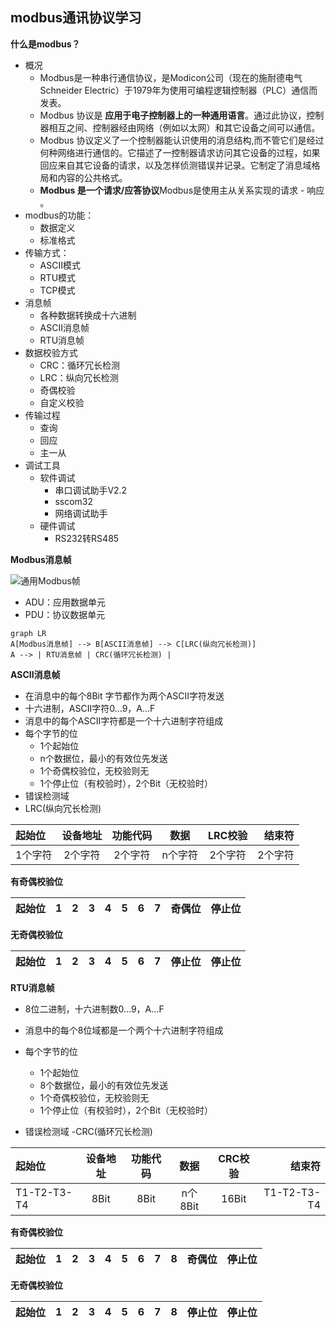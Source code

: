 ###
modbus通讯协议学习
---

**什么是modbus？**

*   概况
    -   Modbus是一种串行通信协议，是Modicon公司（现在的施耐德电气Schneider Electric）于1979年为使用可编程逻辑控制器（PLC）通信而发表。
    -   Modbus 协议是 **应用于电子控制器上的一种通用语言**。通过此协议，控制器相互之间、控制器经由网络（例如以太网）和其它设备之间可以通信。
    -   Modbus 协议定义了一个控制器能认识使用的消息结构,而不管它们是经过何种网络进行通信的。它描述了一控制器请求访问其它设备的过程，如果回应来自其它设备的请求，以及怎样侦测错误并记录。它制定了消息域格局和内容的公共格式。
    -   **Modbus 是一个请求/应答协议**Modbus​是​使用​主从关系​实现​的​请求 - 响应​。
*   modbus的功能：
    -   数据定义
    -   标准格式
*   传输方式：
    -   ASCII模式
    -   RTU模式
    -   TCP模式
*  消息帧
    -  各种数据转换成十六进制
    -  ASCII消息帧
    -  RTU消息帧
*  数据校验方式
    -  CRC：循环冗长检测
    -  LRC：纵向冗长检测
    -  奇偶校验
    -  自定义校验
*  传输过程
    -  查询
    -  回应
    -  主一从
*  调试工具
    -  软件调试
        -  串口调试助手V2.2
        -  sscom32
        -  网络调试助手
    -  硬件调试
        +  RS232转RS485

**Modbus消息帧**

![通用Modbus帧](https://images0.cnblogs.com/blog/54346/201306/14133539-ae3867d6872f498ea12c09d5fc2079cb.png)

*   ADU：应用数据单元
*   PDU：协议数据单元
```
graph LR
A[Modbus消息帧] --> B[ASCII消息帧] --> C[LRC(纵向冗长检测)]
A --> | RTU消息帧 | CRC(循环冗长检测) |
```

**ASCII消息帧**

*   在消息中的每个8Bit 字节都作为两个ASCII字符发送
*   十六进制，ASCII字符0...9，A...F
*   消息中的每个ASCII字符都是一个十六进制字符组成
*   每个字节的位
       - 1个起始位  
       - n个数据位，最小的有效位先发送
       - 1个奇偶校验位，无校验则无
       - 1个停止位（有校验时），2个Bit（无校验时）
* 错误检测域
* LRC(纵向冗长检测)

| 起始位 | 设备地址 | 功能代码 | 数据 | LRC校验 | 结束符 |
| :--- |:---:| :---:| :---:| :---:| ---:|
| 1个字符 | 2个字符 | 2个字符 | n个字符 | 2个字符 | 2个字符 |
**有奇偶校验位**

| 起始位 | 1 | 2 | 3 | 4 | 5 | 6 | 7 | 奇偶位 | 停止位 |
| :--- |:---:|:---:|:---:|:---:|:---:| :---:| :---:| :---:| ---:|
**无奇偶校验位**

| 起始位 | 1 | 2 | 3 | 4 | 5 | 6 | 7 | 停止位 | 停止位 |
| :--- |:---:|:---:|:---:|:---:|:---:| :---:| :---:| :---:| ---:|

**RTU消息帧**

*   8位二进制，十六进制数0...9，A...F

*   消息中的每个8位域都是一个两个十六进制字符组成

*   每个字节的位
    -   1个起始位
    - 8个数据位，最小的有效位先发送
    - 1个奇偶校验位，无校验则无
    - 1个停止位（有校验时），2个Bit（无校验时）

*   错误检测域
    -CRC(循环冗长检测)

| 起始位 | 设备地址 | 功能代码 | 数据 | CRC校验 | 结束符 |
| :--- |:---:| :---:| :---:| :---:| ---:|
| T1-T2-T3-T4 | 8Bit | 8Bit | n个8Bit | 16Bit | T1-T2-T3-T4 |

**有奇偶校验位**

| 起始位 | 1 | 2 | 3 | 4 | 5 | 6 | 7 | 8 | 奇偶位 | 停止位 |
| :--- |:---:|:---:|:---:|:---:|:---:| :---:| :---:| :---:| :---:| ---:|
**无奇偶校验位**

| 起始位 | 1 | 2 | 3 | 4 | 5 | 6 | 7 | 8 | 停止位 | 停止位 |
| :--- |:---:|:---:|:---:|:---:|:---:| :---:| :---:| :---:| :---:| ---:|
